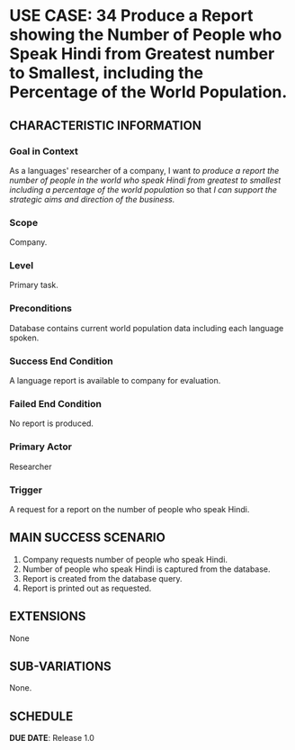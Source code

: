 # USE CASE: 34 Produce a Report showing the Number of People who Speak Hindi from Greatest number to Smallest, including the Percentage of the World Population.

## CHARACTERISTIC INFORMATION

### Goal in Context

As a languages' researcher of a company, I want *to produce a report the number of people in the world who speak Hindi from greatest to smallest including a percentage of the world population* so that *I can support the strategic aims and direction of the business.*

### Scope

Company.

### Level

Primary task.

### Preconditions

Database contains current world population data including each language spoken.

### Success End Condition

A language report is available to company for evaluation.

### Failed End Condition

No report is produced.

### Primary Actor

Researcher

### Trigger

A request for a report on the number of people who speak Hindi.

## MAIN SUCCESS SCENARIO

1. Company requests number of people who speak Hindi.
2. Number of people who speak Hindi is captured from the database.
3. Report is created from the database query.
4. Report is printed out as requested.

## EXTENSIONS

None

## SUB-VARIATIONS

None.

## SCHEDULE

**DUE DATE**: Release 1.0